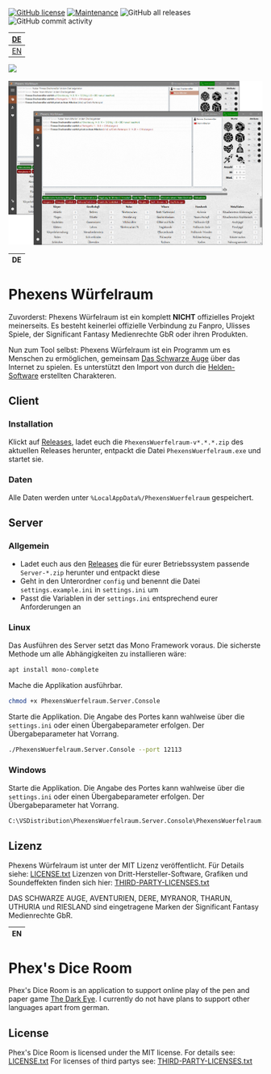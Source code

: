 [![GitHub license](https://img.shields.io/github/license/Naereen/StrapDown.js.svg)](https://github.com/markuskonojacki/PhexensWuerfelraum/blob/master/LICENSE)
[![Maintenance](https://img.shields.io/badge/Maintained%3F-yes-green.svg)](https://github.com/markuskonojacki/PhexensWuerfelraum/graphs/contributors)
![GitHub all releases](https://img.shields.io/github/downloads/markuskonojacki/PhexensWuerfelraum/total)
![GitHub commit activity](https://img.shields.io/github/commit-activity/y/markuskonojacki/PhexensWuerfelraum)

| [DE](#phexens-würfelraum)
|:---|
| [EN](#phexs-dice-room)

![](Ui/Ui.Desktop/Resources/AppIcon.ico)

![](screenshot.png)

| DE |
|:---|

# Phexens Würfelraum
Zuvorderst: Phexens Würfelraum ist ein komplett __NICHT__ offizielles Projekt meinerseits. Es besteht keinerlei offizielle Verbindung zu Fanpro, Ulisses Spiele, der Significant Fantasy Medienrechte GbR oder ihren Produkten.

Nun zum Tool selbst: Phexens Würfelraum ist ein Programm um es Menschen zu ermöglichen, gemeinsam [Das Schwarze Auge](http://www.ulisses-spiele.de/sortiment/rollenspiele/das-schwarze-auge/) über das Internet zu spielen. Es unterstützt den Import von durch die [Helden-Software](https://www.helden-software.de/) erstellten Charakteren.

## Client

### Installation

Klickt auf [Releases](https://github.com/markuskonojacki/PhexensWuerfelraum/releases/latest), ladet euch die `PhexensWuerfelraum-v*.*.*.zip` des aktuellen Releases herunter, entpackt die Datei `PhexensWuerfelraum.exe` und startet sie.

### Daten
Alle Daten werden unter `%LocalAppData%/PhexensWuerfelraum` gespeichert.

## Server

### Allgemein

- Ladet euch aus den [Releases](https://github.com/markuskonojacki/PhexensWuerfelraum/releases/latest) die für eurer Betriebssystem passende `Server-*.zip` herunter und entpackt diese
- Geht in den Unterordner `config` und benennt die Datei `settings.example.ini` in `settings.ini` um
- Passt die Variablen in der `settings.ini` entsprechend eurer Anforderungen an

### Linux

Das Ausführen des Server setzt das Mono Framework voraus. Die sicherste Methode um alle Abhängigkeiten zu installieren wäre:
```bash
apt install mono-complete
```

Mache die Applikation ausführbar.
```bash
chmod +x PhexensWuerfelraum.Server.Console
```

Starte die Applikation. Die Angabe des Portes kann wahlweise über die `settings.ini` oder einen Übergabeparameter erfolgen. Der Übergabeparameter hat Vorrang.
```bash
./PhexensWuerfelraum.Server.Console --port 12113
```

### Windows

Starte die Applikation. Die Angabe des Portes kann wahlweise über die `settings.ini` oder einen Übergabeparameter erfolgen. Der Übergabeparameter hat Vorrang.
```bash
C:\VSDistribution\PhexensWuerfelraum.Server.Console\PhexensWuerfelraum.Server.Console.exe --port 12113
```

## Lizenz

Phexens Würfelraum ist unter der MIT Lizenz veröffentlicht. 
Für Details siehe: [LICENSE.txt](LICENSE.txt)
Lizenzen von Dritt-Hersteller-Software, Grafiken und Soundeffekten finden sich hier: [THIRD-PARTY-LICENSES.txt](THIRD-PARTY-LICENSES.txt)

DAS SCHWARZE AUGE, AVENTURIEN, DERE, MYRANOR, THARUN, UTHURIA und RIESLAND sind eingetragene Marken der Significant Fantasy Medienrechte GbR.

| EN |
|:---|

# Phex's Dice Room
Phex's Dice Room is an application to support online play of the pen and paper game [The Dark Eye](https://www.ulisses-us.com/games/the-dark-eye/).
I currently do not have plans to support other languages apart from german.

## License
Phex's Dice Room is licensed under the MIT license.
For details see: [LICENSE.txt](LICENSE.txt)
For licenses of third partys see: [THIRD-PARTY-LICENSES.txt](THIRD-PARTY-LICENSES.txt)
